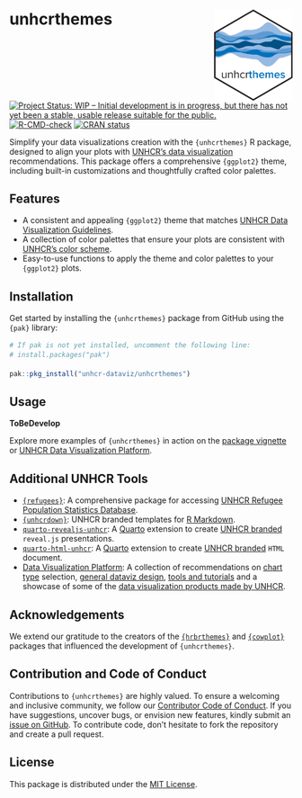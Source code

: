 
<!-- README.md is generated from README.Rmd. Please edit that file -->

# unhcrthemes <a href="https://github.com/unhcr-dataviz/unhcrthemes"><img src='man/figures/unhcrthemes_sticker.png' align="right" alt="" width="140" /></a>

<!-- badges: start -->

[![Project Status: WIP – Initial development is in progress, but there
has not yet been a stable, usable release suitable for the
public.](https://www.repostatus.org/badges/latest/wip.svg)](https://www.repostatus.org/#wip)
[![R-CMD-check](https://github.com/unhcr-dataviz/unhcrthemes/actions/workflows/R-CMD-check.yaml/badge.svg)](https://github.com/unhcr-dataviz/unhcrthemes/actions/workflows/R-CMD-check.yaml)
[![CRAN
status](https://www.r-pkg.org/badges/version/unhcrthemes)](https://CRAN.R-project.org/package=unhcrthemes)
<!-- badges: end -->

Simplify your data visualizations creation with the `{unhcrthemes}` R
package, designed to align your plots with [UNHCR’s data
visualization](https://dataviz.unhcr.org/general_guidance/)
recommendations. This package offers a comprehensive `{ggplot2}` theme,
including built-in customizations and thoughtfully crafted color
palettes.

## Features

  - A consistent and appealing `{ggplot2}` theme that matches [UNHCR
    Data Visualization
    Guidelines](https://dataviz.unhcr.org/general_guidance/).
  - A collection of color palettes that ensure your plots are consistent
    with [UNHCR’s color
    scheme](https://dataviz.unhcr.org/general_guidance/).
  - Easy-to-use functions to apply the theme and color palettes to your
    `{ggplot2}` plots.

## Installation

Get started by installing the `{unhcrthemes}` package from GitHub using
the `{pak}` library:

``` r
# If pak is not yet installed, uncomment the following line:
# install.packages("pak")

pak::pkg_install("unhcr-dataviz/unhcrthemes")
```

## Usage

**ToBeDevelop**

Explore more examples of `{unhcrthemes}` in action on the [package
vignette](https://unhcr-dataviz.github.io/unhcrthemes/articles/intro-unhcrthemes.html)
or [UNHCR Data Visualization
Platform](https://dataviz.unhcr.org/tools/r/).

## Additional UNHCR Tools

  - [`{refugees}`](https://github.com/PopulationStatistics/refugees): A
    comprehensive package for accessing [UNHCR Refugee Population
    Statistics
    Database](https://www.unhcr.org/refugee-statistics/download/).
  - [`{unhcrdown}`](https://github.com/unhcr-dataviz/unhcrdown): UNHCR
    branded templates for [R Markdown](https://rmarkdown.rstudio.com/).
  - [`quarto-revealjs-unhcr`](https://github.com/unhcr-dataviz/quarto-revealjs-unhcr):
    A [Quarto](https://quarto.org/) extension to create [UNHCR
    branded](https://www.unhcr.org/brand) `reveal.js` presentations.
  - [`quarto-html-unhcr`](https://github.com/unhcr-dataviz/quarto-html-unhcr):
    A [Quarto](https://quarto.org/) extension to create [UNHCR
    branded](https://www.unhcr.org/brand) `HTML` document.
  - [Data Visualization Platform](https://dataviz.unhcr.org/): A
    collection of recommendations on [chart
    type](https://dataviz.unhcr.org/chart_gallery/) selection, [general
    dataviz design](https://dataviz.unhcr.org/general_guidance/), [tools
    and tutorials](https://dataviz.unhcr.org/tools/) and a showcase of
    some of the [data visualization products made by
    UNHCR](https://dataviz.unhcr.org/products/).

## Acknowledgements

We extend our gratitude to the creators of the
[`{hrbrthemes}`](https://github.com/hrbrmstr/hrbrthemes) and
[`{cowplot}`](https://github.com/wilkelab/cowplot/) packages that
influenced the development of `{unhcrthemes}`.

## Contribution and Code of Conduct

Contributions to `{unhcrthemes}` are highly valued. To ensure a
welcoming and inclusive community, we follow our [Contributor Code of
Conduct](https://contributor-covenant.org/version/2/0/CODE_OF_CONDUCT.html).
If you have suggestions, uncover bugs, or envision new features, kindly
submit an [issue on
GitHub](https://github.com/unhcr-dataviz/unhcrthemes/issues). To
contribute code, don’t hesitate to fork the repository and create a pull
request.

## License

This package is distributed under the [MIT
License](https://github.com/unhcr-dataviz/unhcrthemes/blob/master/LICENSE.md).

